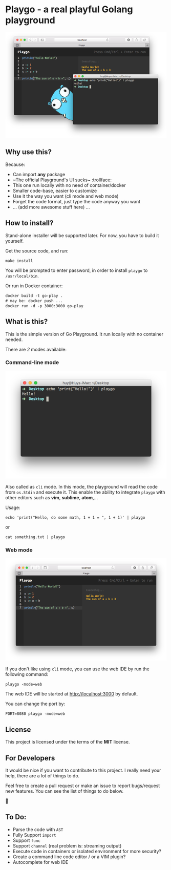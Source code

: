 # Playgo - a real playful Golang playground

![](screenshot.png)

## Why use this?

Because:

- Can import **any** package
- ~The official Playground's UI sucks~ :trollface:
- This one run locally with no need of container/docker
- Smaller code-base, easier to customize
- Use it the way you want (cli mode and web mode)
- Forget the code format, just type the code anyway you want
- ... (add more awesome stuff here) ...

## How to install?

Stand-alone installer will be supported later. For now, you have to build it yourself.

Get the source code, and run:

```
make install
```

You will be prompted to enter password, in order to install `playgo` to `/usr/local/bin`.

Or run in Docker container:
```
docker build -t go-play .
# may be: docker push ...
docker run -d -p 3000:3000 go-play
```

## What is this?

This is the simple version of Go Playground. It run locally with no container needed.

There are *2* modes available:

### Command-line mode

![](climode.png)

Also called as `cli` mode. In this mode, the playground will read the code from `os.Stdin` and execute it. This enable the ability to integrate `playgo` with other editors such as **vim**, **sublime**, **atom**,...

Usage:

```
echo 'print("Hello, do some math, 1 + 1 = ", 1 + 1)' | playgo
```

or

```
cat something.txt | playgo
```

### Web mode

![](webmode.png)

If you don't like using `cli` mode, you can use the web IDE by run the following command:

```
playgo -mode=web
```

The web IDE will be started at [http://localhost:3000](http://localhost:3000) by default.

You can change the port by:

```
PORT=8080 playgo -mode=web
```

## License
This project is licensed under the terms of the **MIT** license.

## For Developers

It would be nice if you want to contribute to this project. I really need your help, there are a lot of things to do.

Feel free to create a pull request or make an issue to report bugs/request new features. You can see the list of things to do below.

:bow:

## To Do:

- Parse the code with `AST`
- Fully Support `import`
- Support `func`
- Support `channel` (real problem is: streaming output)
- Execute code in containers or isolated environment for more security?
- Create a command line code editor / or a VIM plugin?
- Autocomplete for web IDE
